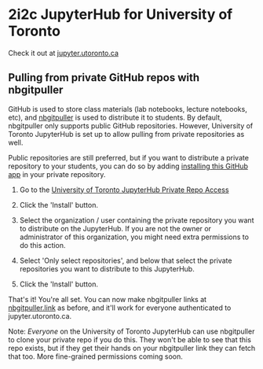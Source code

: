 # 2i2c JupyterHub for University of Toronto

Check it out at [jupyter.utoronto.ca](https://jupyter.utoronto.ca)

## Pulling from private GitHub repos with nbgitpuller

GitHub is used to store class materials (lab notebooks, lecture notebooks, etc), and
[nbgitpuller](https://jupyterhub.github.io/nbgitpuller/) is used to distribute it
to students. By default, nbgitpuller only supports public GitHub repositories. However,
University of Toronto JupyterHub is set up to allow pulling from private repositories
as well. 

Public repositories are still preferred, but if you want to distribute a private repository
to your students, you can do so by adding [installing this GitHub app](https://github.com/apps/utoronto-jupyterhub-private-cloner)
in your private repository.

1. Go to the [University of Toronto JupyterHub Private Repo Access](https://github.com/apps/utoronto-jupyterhub-private-cloner)

2. Click the 'Install' button.

3. Select the organization / user containing the private repository you want to distribute
   on the JupyterHub. If you are not the owner or administrator of this organization, you might
   need extra permissions to do this action.
   
4. Select 'Only select repositories', and below that select the private repositories you want
   to distribute to this JupyterHub.
   
5. Click the 'Install' button.

That's it! You're all set. You can now make nbgitpuller links at [nbgitpuller.link](http://nbgitpuller.link)
as before, and it'll work for everyone authenticated to jupyter.utoronto.ca.

Note: *Everyone* on the University of Toronto JupyterHub can use nbgitpuller to clone
your private repo if you do this. They won't be able to see that this repo exists,
but if they get their hands on your nbgitpuller link they can fetch that too. More
fine-grained permissions coming soon.
